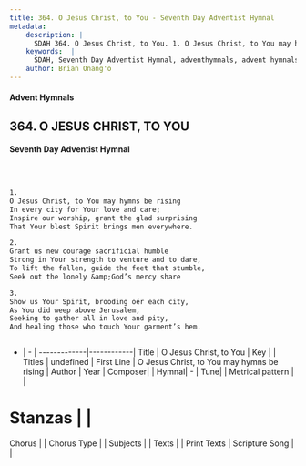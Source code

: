 ```yaml
---
title: 364. O Jesus Christ, to You - Seventh Day Adventist Hymnal
metadata:
    description: |
      SDAH 364. O Jesus Christ, to You. 1. O Jesus Christ, to You may hymns be rising In every city for Your love and care; Inspire our worship, grant the glad surprising That Your blest Spirit brings men everywhere.
    keywords:  |
      SDAH, Seventh Day Adventist Hymnal, adventhymnals, advent hymnals, O Jesus Christ, to You, O Jesus Christ, to You may hymns be rising 
    author: Brian Onang'o
---
```


#### Advent Hymnals
## 364. O JESUS CHRIST, TO YOU
#### Seventh Day Adventist Hymnal

```txt



1.
O Jesus Christ, to You may hymns be rising
In every city for Your love and care;
Inspire our worship, grant the glad surprising
That Your blest Spirit brings men everywhere.

2.
Grant us new courage sacrificial humble
Strong in Your strength to venture and to dare,
To lift the fallen, guide the feet that stumble,
Seek out the lonely &amp;God’s mercy share

3.
Show us Your Spirit, brooding oér each city,
As You did weep above Jerusalem,
Seeking to gather all in love and pity,
And healing those who touch Your garment’s hem.



```

- |   -  |
-------------|------------|
Title | O Jesus Christ, to You |
Key |  |
Titles | undefined |
First Line | O Jesus Christ, to You may hymns be rising |
Author | 
Year | 
Composer|  |
Hymnal|  - |
Tune|  |
Metrical pattern | |
# Stanzas |  |
Chorus |  |
Chorus Type |  |
Subjects |  |
Texts |  |
Print Texts | 
Scripture Song |  |
  
